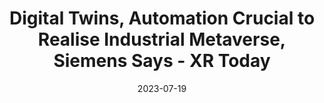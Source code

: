 ---
category:
- .nan
date: 2023-07-19
keyword_suggestion: ubuntu install docker
post_inspiration: https://www.xrtoday.com/mixed-reality/digital-twins-automation-crucial-to-realise-industrial-metaverse-siemens-says/
silot_terms: digital automation
title: <b>Digital</b> Twins, <b>Automation</b> Crucial to Realise Industrial Metaverse,
  Siemens Says - XR Today
---